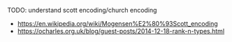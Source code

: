 TODO: understand scott encoding/church encoding

- https://en.wikipedia.org/wiki/Mogensen%E2%80%93Scott_encoding
- https://ocharles.org.uk/blog/guest-posts/2014-12-18-rank-n-types.html
